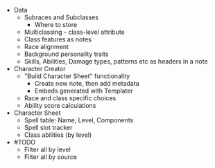 - Data
	- Subraces and Subclasses
		- Where to store
	- Multiclassing - class-level attribute
	- Class features as notes
	- Race alignment
	- Background personality traits
	- Skills, Abilities, Damage types, patterns etc as headers in a note
- Character Creator
	- "Build Character Sheet" functionality
		- Create new note, then add metadata
		- Embeds generated with Templater
	- Race and class specific choices
	- Ability score calculations
- Character Sheet
	- Spell table: Name, Level, Components
	- Spell slot tracker
	- Class abilities (by level)
- #TODO 
	- Filter all by level
	- Filter all by source